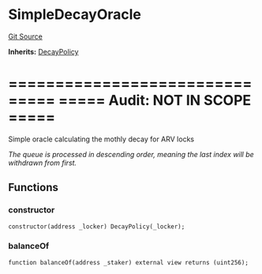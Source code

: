 # SimpleDecayOracle
[Git Source](https://github.com/jordaniza/auxo-governance/blob/a1f69a902e4549a031b707b4f353e1bf999b68f6/src/modules/reward-policies/SimpleDecayOracle.sol)

**Inherits:**
[DecayPolicy](/src/modules/reward-policies/policies/DecayPolicy.sol/contract.DecayPolicy.md)

===============================
===== Audit: NOT IN SCOPE =====
===============================

Simple oracle calculating the mothly decay for ARV locks

*The queue is processed in descending order, meaning the last index will be withdrawn from first.*


## Functions
### constructor


```solidity
constructor(address _locker) DecayPolicy(_locker);
```

### balanceOf


```solidity
function balanceOf(address _staker) external view returns (uint256);
```

